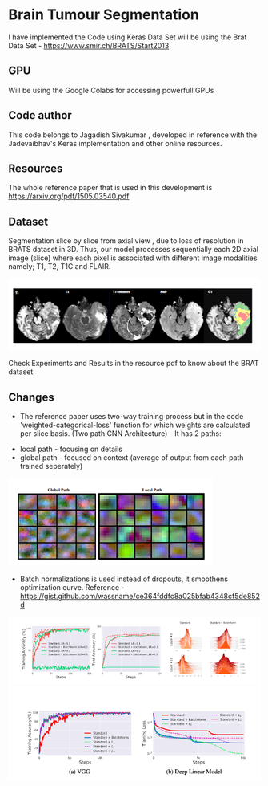 # Brain Tumour Segmentation

I have implemented the Code using Keras
Data Set will be using the Brat Data Set - https://www.smir.ch/BRATS/Start2013

## GPU
Will be using the Google Colabs for accessing powerfull GPUs

## Code author
This code belongs to Jagadish Sivakumar , developed in reference with the Jadevaibhav's Keras implementation and other online resources.

## Resources
The whole reference paper that is used in this development is https://arxiv.org/pdf/1505.03540.pdf

## Dataset
Segmentation slice by slice from axial view , due to loss of resolution in BRATS dataset in 3D.
Thus, our model processes sequentially each 2D axial image (slice) where each pixel is associated with different image modalities namely; T1, T2, T1C and
FLAIR.

![](modalities.PNG)

Check Experiments and Results in the resource pdf to know about the BRAT dataset.
## Changes
 - The reference paper uses two-way training process but in the code 'weighted-categorical-loss' function for which weights are calculated per slice basis.
 (Two path CNN Architecture) - It has 2 paths:
 * local path - focusing on details
 * global path - focused on context
 (average of output from each path trained seperately)

![](twowaypath.png)
 - Batch normalizations is used instead of dropouts, it smoothens optimization curve.
 Reference - https://gist.github.com/wassname/ce364fddfc8a025bfab4348cf5de852d

 ![](batch1.png)
 ![](batch2.png)
